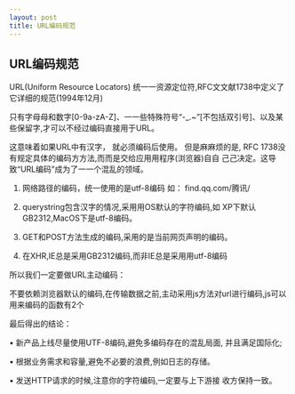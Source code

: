 ```yaml
---
layout: post
title: URL编码规范
---
```


## URL编码规范

URL(Uniform Resource Locators) 统⼀一资源定位符,RFC⽂文献1738中定义了它详细的规范(1994年12月)

只有字⺟母和数字[0-9a-zA-Z]、⼀一些特殊符号“-_.~”[不包括双引号]、以及某些保留字,才可以不经过编码直接用于URL。

这意味着如果URL中有汉字， 就必须编码后使用。 但是⿇麻烦的是, RFC 1738没有规定具体的编码⽅方法,⽽而是交给应⽤用程序(浏览器)⾃自 ⼰己决定。这导致“URL编码”成为了⼀一个混乱的领域。

1. 网络路径的编码，统一使用的是utf-8编码 如： find.qq.com/腾讯/

2. querystring包含汉字的情况,采⽤用OS默认的字符编码,如 XP下默认GB2312,MacOS下是utf-8编码。

3. GET和POST方法生成的编码,采用的是当前网页声明的编码。

4. 在XHR,IE总是采用GB2312编码,而非IE总是采⽤用utf-8编码

所以我们一定要做URL主动编码：

不要依赖浏览器默认的编码,在传输数据之前,主动采用js方法对url进行编码,js可以用来编码的函数有2个


最后得出的结论：

• 新产品上线尽量使用UTF-8编码,避免多编码存在的混乱局面, 并且满足国际化;

• 根据业务需求和容量,避免不必要的浪费,例如日志的存储。

• 发送HTTP请求的时候,注意你的字符编码,一定要与上下游接 收方保持一致。

